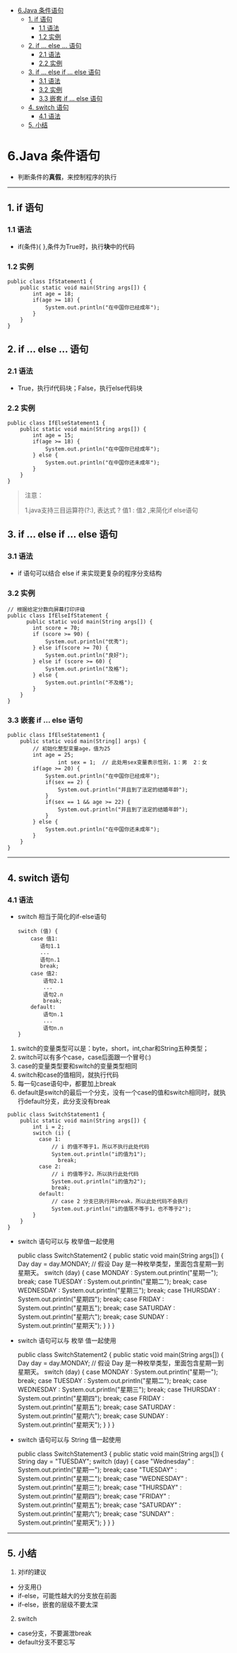  * [6.Java 条件语句](#6java-条件语句)
      * [1. if 语句](#1-if-语句)
         * [1.1 语法](#11-语法)
         * [1.2 实例](#12-实例)
      * [2. if … else … 语句](#2-if--else--语句)
         * [2.1 语法](#21-语法)
         * [2.2 实例](#22-实例)
      * [3. if … else if … else 语句](#3-if--else-if--else-语句)
         * [3.1 语法](#31-语法)
         * [3.2 实例](#32-实例)
         * [3.3 嵌套 if … else 语句](#33-嵌套-if--else-语句)
      * [4. switch 语句](#4-switch-语句)
         * [4.1 语法](#41-语法)
      * [5. 小结](#5-小结)
# 6.Java 条件语句
 + 判断条件的**真假**，来控制程序的执行
 
---
## 1. if 语句
### 1.1 语法
  + if(条件){  },条件为True时，执行**块**中的代码

### 1.2 实例

    public class IfStatement1 {
        public static void main(String args[]) {
            int age = 18;
            if(age >= 18) {
                System.out.println("在中国你已经成年");
            }
        }
    }
    
## 2. if … else … 语句
### 2.1 语法
 + True，执行if代码块；False，执行else代码块
### 2.2 实例

    public class IfElseStatement1 {
        public static void main(String args[]) {
            int age = 15;
            if(age >= 18) {
                System.out.println("在中国你已经成年");
            } else {
                System.out.println("在中国你还未成年");
            }
        }
    }
    
> 注意：
>
> 1.java支持三目运算符(?:), 表达式 ? 值1 : 值2 ,来简化if else语句

## 3. if … else if … else 语句
### 3.1 语法
  + if 语句可以结合 else if 来实现更复杂的程序分支结构
  
### 3.2 实例

    // 根据给定分数向屏幕打印评级
    public class IfElseIfStatement {
          public static void main(String args[]) {
            int score = 70;
            if (score >= 90) {
                System.out.println("优秀");
            } else if(score >= 70) {
                System.out.println("良好");
            } else if (score >= 60) {
                System.out.println("及格");
            } else {
                System.out.println("不及格");
            } 
        }
    }

### 3.3 嵌套 if … else 语句

    public class IfElseStatement1 {
        public static void main(String[] args) {
            // 初始化整型变量age，值为25
            int age = 25;
                    int sex = 1;  // 此处用sex变量表示性别，1：男  2：女
            if(age >= 20) {
                System.out.println("在中国你已经成年");
                if(sex == 2) {
                    System.out.println("并且到了法定的结婚年龄");
                }
                if(sex == 1 && age >= 22) {
                    System.out.println("并且到了法定的结婚年龄");
                }
            } else {
                System.out.println("在中国你还未成年");
            }
        }
    }
    
    

---
## 4. switch 语句
### 4.1 语法
  + switch 相当于简化的if-else语句
  
        switch (值) {
            case 值1:
               语句1.1
               ...
               语句n.1
               break;
            case 值2:
                语句2.1
                ...
                语句2.n
                break;
            default:
                语句n.1
                ...
                语句n.n
        }

  1. switch的变量类型可以是：byte，short，int,char和String五种类型；
  2. switch可以有多个case，case后面跟一个冒号(:)
  3. case的变量类型要和switch的变量类型相同
  4. switch和case的值相同，就执行代码
  5. 每一句case语句中，都要加上break 
  6. default是switch的最后一个分支，没有一个case的值和switch相同时，就执行default分支，此分支没有break



    public class SwitchStatement1 {
        public static void main(String args[]) {
            int i = 2;
            switch (i) {
              case 1:
                  // i 的值不等于1，所以不执行此处代码
                  System.out.println("i的值为1");
                    break;
              case 2:
                  // i 的值等于2，所以执行此处代码
                  System.out.println("i的值为2");
                  break;
              default:
                  // case 2 分支已执行并break，所以此处代码不会执行
                  System.out.println("i的值既不等于1，也不等于2");
            }
        }
    }

  + switch 语句可以与 枚举值一起使用


    public class SwitchStatement2 {
       public static void main(String args[]) {
          Day day = day.MONDAY; // 假设 Day 是一种枚举类型，里面包含星期一到星期天。
          switch (day) {
             case MONDAY :
                System.out.println("星期一"); 
                break;
             case TUESDAY :
                System.out.println("星期二"); 
                break;
             case WEDNESDAY :
                System.out.println("星期三");
                break;
             case THURSDAY :
                System.out.println("星期四");
                break;
             case FRIDAY :
                System.out.println("星期五");
                break;
             case SATURDAY :
                System.out.println("星期六");
                break;
             case SUNDAY :
                System.out.println("星期天");
          }
       }
    }
    
  + switch 语句可以与 枚举 值一起使用


    public class SwitchStatement2 {
       public static void main(String args[]) {
          Day day = day.MONDAY; // 假设 Day 是一种枚举类型，里面包含星期一到星期天。
          switch (day) {
             case MONDAY :
                System.out.println("星期一"); 
                break;
             case TUESDAY :
                System.out.println("星期二"); 
                break;
             case WEDNESDAY :
                System.out.println("星期三");
                break;
             case THURSDAY :
                System.out.println("星期四");
                break;
             case FRIDAY :
                System.out.println("星期五");
                break;
             case SATURDAY :
                System.out.println("星期六");
                break;
             case SUNDAY :
                System.out.println("星期天");
          }
       }
    }


  + switch 语句可以与 String 值一起使用
  
  
    public class SwitchStatement3 {
       public static void main(String args[]) {
          String day = "TUESDAY";
          switch (day) {
             case "Wednesday" :
                System.out.println("星期一"); 
                break;
             case "TUESDAY" :
                System.out.println("星期二"); 
                break;
             case "WEDNESDAY" :
                System.out.println("星期三");
                break;
             case "THURSDAY" :
                System.out.println("星期四");
                break;
             case "FRIDAY" :
                System.out.println("星期五");
                break;
             case "SATURDAY" :
                System.out.println("星期六");
                break;
             case "SUNDAY" :
                System.out.println("星期天");
          }
       }
    }
    
    
    


---
## 5. 小结
  1. 对if的建议     
   + 分支用{}
   + if-else，可能性越大的分支放在前面
   + if-else，嵌套的层级不要太深 
   
  2. switch
   + case分支，不要漏泄break
   + default分支不要忘写